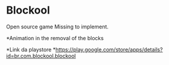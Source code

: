 # Blockool
Open source game 
Missing to implement.
 
 *Animation in the removal of the blocks

*Link da playstore
*https://play.google.com/store/apps/details?id=br.com.blockool.blockool
